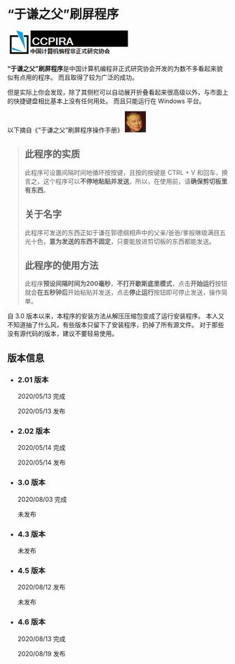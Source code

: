 # “于谦之父”刷屏程序

![ccpira](ccpira.png)

**“于谦之父”刷屏程序**是中国计算机编程非正式研究协会开发的为数不多看起来貌似有点用的程序。
而且取得了较为广泛的成功。

但是实际上你会发现，除了其侧栏可以自动展开折叠看起来很高级以外，与市面上的快捷键盘相比基本上没有任何用处。
而且只能运行在 Windows 平台。

以下摘自《“于谦之父”刷屏程序操作手册》
![logo](infos.bmp)

> ## 此程序的实质
>
> 此程序可设置间隔时间地循环按按键，且按的按键是 CTRL + V 和回车，换言之，这个程序可以**不停地粘贴并发送**，所以，在使用前，请**确保剪切板里有东西**。
>
> ## 关于名字
>
> 此程序可发送的东西正如于谦在郭德纲相声中的父亲/爸爸/爹般琳琅满目五光十色，**意为发送的东西不固定**，只要能放进剪切板的东西都能发送。
>
> ## 此程序的使用方法
>
> 此程序**预设间隔时间为200毫秒**，**不打开歇斯底里模式**，点击**开始运行**按钮就会**在五秒钟后**开始粘贴并发送，点击**停止运行**按钮即可停止发送，操作简单。

自 3.0 版本以来，本程序的安装方法从解压压缩包变成了运行安装程序。
本人又不知道抽了什么风，有些版本只留下了安装程序，扔掉了所有源文件。
对于那些没有源代码的版本，建议不要轻易使用。

## 版本信息

- ### 2.01 版本

  2020/05/13 完成

  2020/05/13 发布

- ### 2.02 版本

  2020/05/14 完成

  2020/05/14 发布

- ### 3.0 版本

  2020/08/03 完成

  未发布

- ### 4.3 版本

  未发布

- ### 4.5 版本

  2020/08/12 发布

  未发布

- ### 4.6 版本

  2020/08/13 完成

  2020/08/19 发布
